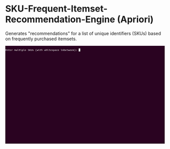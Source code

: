 # SKU-Frequent-Itemset-Recommendation-Engine (Apriori)
Generates "recommendations" for a list of unique identifiers (SKUs) based on frequently purchased itemsets.

![](apriori_engine.gif)

